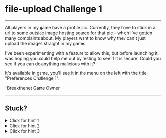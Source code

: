 # file-upload Challenge 1

----------------------

All players in my game have a profile pic. Currently, they have to stick in a url to some outside image hosting source for that pic - which I've gotten many complaints about. My players want to know why they can't just upload the images straight in my game.

I've been experimenting with a feature to allow this, but before launching it, was hoping you could help me out by testing to see if it is secure. Could you see if you can do anything malicious with it?

It's available in game, you'll see it in the menu on the left with the title "Preferences Challenge 1".

-Breakthenet Game Owner

----------------------

Stuck? 
----------------------
<details> 
  <summary>Click for hint 1</summary>
   This is not a black box challenge, you can look in the source code for clues if you get stuck! The particular code you are looking for is [here](https://github.com/breakthenet/file-upload-exercises/blob/master/preferences_c1.php#L213-L245).
</details>

<details> 
  <summary>Click for hint 2</summary>
  What does the strpos function in php actually search for?
</details>

<details> 
  <summary>Click for hint 3</summary>
   Is it possible to have multiple extensions on a file (chained together?)
</details>



